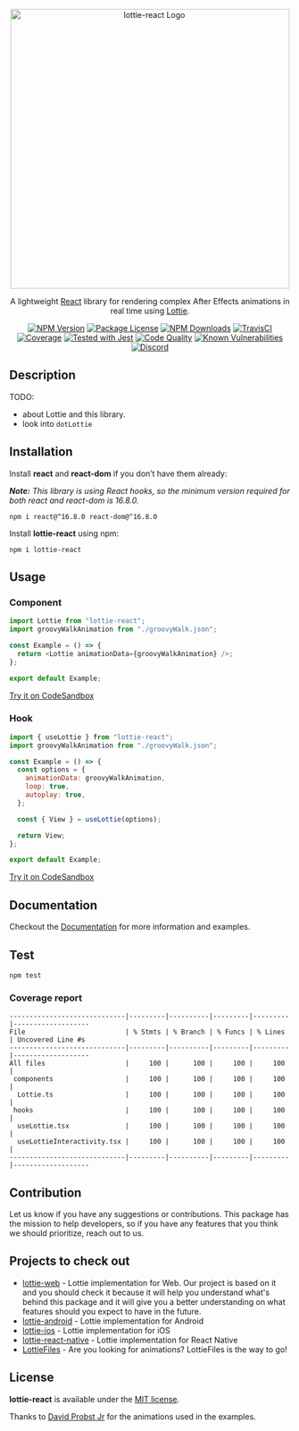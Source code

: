 <p align="center">
  <a href="https://www.npmjs.com/lottie-react" target="blank"><img src="https://svgshare.com/i/RtR.svg" width="500" alt="lottie-react Logo" /></a>
</p>

<p align="center">A lightweight <a href="https://reactjs.org" target="_blank">React</a> library for rendering complex After Effects animations in real time using <a href="https://airbnb.design/lottie" target="_blank">Lottie</a>.</p>

<p align="center">
    <a href="https://www.npmjs.com/lottie-react" target="_blank"><img src="https://img.shields.io/npm/v/lottie-react.svg" alt="NPM Version" /></a>
    <a href="https://www.npmjs.com/lottie-react" target="_blank"><img src="https://img.shields.io/npm/l/lottie-react.svg" alt="Package License" /></a>
    <a href="https://www.npmjs.com/lottie-react" target="_blank"><img src="https://img.shields.io/npm/dm/lottie-react.svg" alt="NPM Downloads" /></a>
    <a href="https://travis-ci.org/Gamote/lottie-react" target="_blank"><img src="https://travis-ci.org/Gamote/lottie-react.svg?branch=master" alt="TravisCI" /></a>
    <a href="https://coveralls.io/github/Gamote/lottie-react?branch=master" target="_blank"><img src="https://coveralls.io/repos/github/Gamote/lottie-react/badge.svg?branch=master" alt="Coverage" /></a>
    <a href="https://github.com/facebook/jest" target="_blank"><img src="https://img.shields.io/badge/tested_with-jest-99424f.svg" alt="Tested with Jest" /></a>
    <a href="https://www.codacy.com/manual/Gamote/lottie-react" target="_blank"><img src="https://app.codacy.com/project/badge/Grade/13a28cb016c941daa9084654bc2bac75" alt="Code Quality" /></a>
    <a href="https://snyk.io/test/github/Gamote/lottie-react?targetFile=package.json" target="_blank"><img src="https://snyk.io/test/github/Gamote/lottie-react/badge.svg?targetFile=package.json" alt="Known Vulnerabilities" /></a>
    <a href="https://discord.gg/G7Qnnhy" target="_blank"><img src="https://img.shields.io/badge/discord-online-brightgreen.svg" alt="Discord"/></a>
</p>

## Description

TODO:
- about Lottie and this library.
- look into `dotLottie`

## Installation

Install **react** and **react-dom** if you don’t have them already:

_**Note:** This library is using React hooks, so the minimum version required for both react and react-dom is 16.8.0._

```text
npm i react@^16.8.0 react-dom@^16.8.0
```

Install **lottie-react** using npm:

```text
npm i lottie-react
```

## Usage

### Component

```js
import Lottie from "lottie-react";
import groovyWalkAnimation from "./groovyWalk.json";

const Example = () => {
  return <Lottie animationData={groovyWalkAnimation} />;
};

export default Example;
```

[Try it on CodeSandbox](https://codesandbox.io/s/lottie-react-component-2k13t)

### Hook

```js
import { useLottie } from "lottie-react";
import groovyWalkAnimation from "./groovyWalk.json";

const Example = () => {
  const options = {
    animationData: groovyWalkAnimation,
    loop: true,
    autoplay: true,
  };

  const { View } = useLottie(options);

  return View;
};

export default Example;
```

[Try it on CodeSandbox](https://codesandbox.io/s/lottie-react-hook-13nio)

## Documentation

Checkout the [Documentation](https://gamote.github.io/lottie-react) for more information and examples.

## Test
```text
npm test
```

### Coverage report
```text
-----------------------------|---------|----------|---------|---------|-------------------
File                         | % Stmts | % Branch | % Funcs | % Lines | Uncovered Line #s 
-----------------------------|---------|----------|---------|---------|-------------------
All files                    |     100 |      100 |     100 |     100 |                   
 components                  |     100 |      100 |     100 |     100 |                   
  Lottie.ts                  |     100 |      100 |     100 |     100 |                   
 hooks                       |     100 |      100 |     100 |     100 |                   
  useLottie.tsx              |     100 |      100 |     100 |     100 |                   
  useLottieInteractivity.tsx |     100 |      100 |     100 |     100 |                   
-----------------------------|---------|----------|---------|---------|-------------------
```

## Contribution

Let us know if you have any suggestions or contributions. This package has the mission to help developers, so if you have any features that you think we should prioritize, reach out to us.

## Projects to check out

- [lottie-web](https://github.com/airbnb/lottie-web) - Lottie implementation for Web. Our project is based on it and you should check it because it will help you understand what's behind this package and it will give you a better understanding on what features should you expect to have in the future.
- [lottie-android](https://github.com/airbnb/lottie-android) - Lottie implementation for Android
- [lottie-ios](https://github.com/airbnb/lottie-ios) - Lottie implementation for iOS
- [lottie-react-native](https://github.com/react-native-community/lottie-react-native) - Lottie implementation for React Native
- [LottieFiles](https://lottiefiles.com/) - Are you looking for animations? LottieFiles is the way to go!

## License

**lottie-react** is available under the [MIT license](https://github.com/Gamote/lottie-react/blob/master/LICENSE.md).

Thanks to [David Probst Jr](https://lottiefiles.com/davidprobstjr) for the animations used in the examples.
